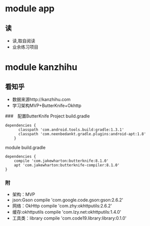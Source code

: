 # module app
## 读
- 读,取自阅读
- 业余练习项目

# module kanzhihu
## 看知乎
- 数据来源http://kanzhihu.com
- 学习架构MVP+ButterKnife+Okhttp

###　配置ButterKnife
Project build.gradle
```
dependencies {
      classpath 'com.android.tools.build:gradle:1.3.1'
      classpath 'com.neenbedankt.gradle.plugins:android-apt:1.8'
    }
```
module build.gradle
```
dependencies {
    compile 'com.jakewharton:butterknife:8.1.0'
    apt 'com.jakewharton:butterknife-compiler:8.1.0'
}
```

### 附
- 架构：MVP
- json:Gson         compile 'com.google.code.gson:gson:2.6.2'
- 网络：OkHttp       compile 'com.zhy:okhttputils:2.6.2'
- 缓存:okhttputils  compile 'com.lzy.net:okhttputils:1.4.0'
- 工具类：library  compile 'com.code19.library:library:0.1.0'
